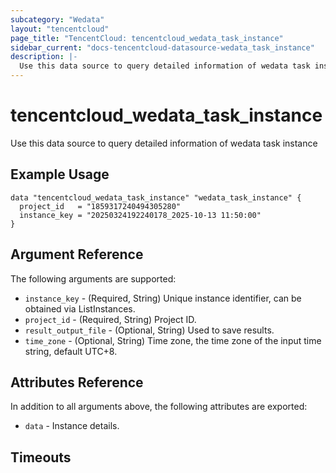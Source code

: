 ```yaml
---
subcategory: "Wedata"
layout: "tencentcloud"
page_title: "TencentCloud: tencentcloud_wedata_task_instance"
sidebar_current: "docs-tencentcloud-datasource-wedata_task_instance"
description: |-
  Use this data source to query detailed information of wedata task instance
---
```


# tencentcloud_wedata_task_instance

Use this data source to query detailed information of wedata task instance

## Example Usage

```hcl
data "tencentcloud_wedata_task_instance" "wedata_task_instance" {
  project_id   = "1859317240494305280"
  instance_key = "20250324192240178_2025-10-13 11:50:00"
}
```

## Argument Reference

The following arguments are supported:

* `instance_key` - (Required, String) Unique instance identifier, can be obtained via ListInstances.
* `project_id` - (Required, String) Project ID.
* `result_output_file` - (Optional, String) Used to save results.
* `time_zone` - (Optional, String) Time zone, the time zone of the input time string, default UTC+8.

## Attributes Reference

In addition to all arguments above, the following attributes are exported:

* `data` - Instance details.


## Timeouts

<no value>


